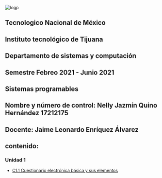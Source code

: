 ![logp](https://user-images.githubusercontent.com/71736979/109230190-4ce8b780-7779-11eb-8c5f-933a95b8b601.PNG)
## Tecnologico  Nacional de México 
## Instituto tecnológico de Tijuana 
## Departamento de sistemas y computación
## Semestre Febreo 2021 - Junio 2021
## Sistemas programables
## Nombre y número de control:  Nelly Jazmín Quino Hernández 17212175
## Docente: Jaime Leonardo Enríquez Álvarez
## contenido: 
### Unidad 1
* [C1.1 Cuestionario electrónica básica y sus elementos](https://github.com/NellyQuino/SistemasProgramables/blob/main/Blog/C1.1%20Cuestionario%20electr%C3%B3nica%20b%C3%A1sica%20y%20sus%20elementos_NellyJazm%C3%ADnQuinoHern%C3%A1ndez.md)

